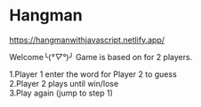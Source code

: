 # Hangman
https://hangmanwithjavascript.netlify.app/

Welcome╰(*°▽°*)╯
Game is based on for 2 players.   

1.Player 1 enter the word for Player 2 to guess  
2.Player 2 plays until win/lose  
3.Play again (jump to step 1) 
